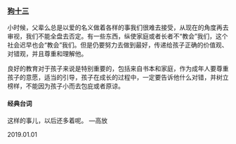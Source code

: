 ### [狗十三](http://191ysw.com/dianying/goushisan/5-1.html)

小时候，父辈么总是以爱的名义做着各样的事我们很难去接受，从现在的角度再去审视，我们不能全盘去否定。有一些东西，纵使家庭或者长者不“教会”我们，这个社会迟早也会“教会”我们。但是仍要努力去做到最好，传递给孩子正确的价值观、对错观，并且尊重和理解他。

良好的教育对于孩子来说是特别重要的，包括来自书本和家庭，作为成年人要尊重孩子的意愿，适当的引导，孩子在成长的过程中，一定要告诉他什么对错，并树立榜样，不能因为孩子小而去包庇或者原谅。

#### 经典台词

这样的事儿，以后还多着呢。 —高放

2019.01.01